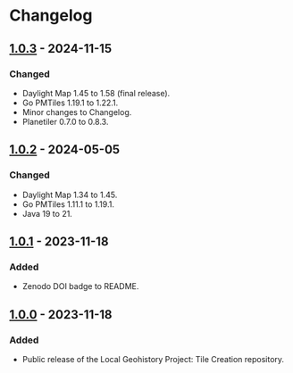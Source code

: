 # Changelog

## [1.0.3] - 2024-11-15

### Changed

- Daylight Map 1.45 to 1.58 (final release).
- Go PMTiles 1.19.1 to 1.22.1.
- Minor changes to Changelog.
- Planetiler 0.7.0 to 0.8.3.

## [1.0.2] - 2024-05-05

### Changed

- Daylight Map 1.34 to 1.45.
- Go PMTiles 1.11.1 to 1.19.1.
- Java 19 to 21.

## [1.0.1] - 2023-11-18

### Added

- Zenodo DOI badge to README.

## [1.0.0] - 2023-11-18

### Added

- Public release of the Local Geohistory Project: Tile Creation repository.

[1.0.3]: https://github.com/localgeohistoryproject/tile-creation/compare/v1.0.2...v1.0.3
[1.0.2]: https://github.com/localgeohistoryproject/tile-creation/compare/v1.0.1...v1.0.2
[1.0.1]: https://github.com/localgeohistoryproject/tile-creation/compare/v1.0.0...v1.0.1
[1.0.0]: https://github.com/localgeohistoryproject/tile-creation/releases/tag/v1.0.0
